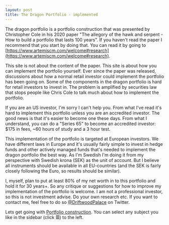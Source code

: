 ```yaml
---
layout: post
title: The Dragon Portfolio - implemented
---
```


The dragon portfolio is a portfolio construction that was presented by Christopher Cole in his 2020 paper "The allegory of the hawk and serpent - How to build a portfolio that lasts 100 years". If you haven't read the paper I recommend that you start by doing that. You can read it by going to [https://www.artemiscm.com/welcome#research](https://www.artemiscm.com/welcome#research).

This site is not about the content of the paper. This site is about how you can implement the portfolio yourself. Ever since the paper was released, discussions about how a normal retail investor could implement the portfolio has been going on. Some of the components in the dragon portfolio is hard for retail investors to invest in. The problem is amplified by securities law that stops people like Chris Cole to talk much about how to implement the portfolio. 

If you are an US investor, I'm sorry I can't help you. From what I've read it's hard to implement this portfolio unless you are an accredited investor. The good news is that it's easier to become one these days. From what I understand, you can do a "Series 65" to become an accredited investor: $175 in fees, ~60 hours of study and a 3 hour test.

This implementation of the portfolio is targeted at European investors. We have different laws in Europe and it's usually fairly simple to invest in hedge funds and other actively managed funds that's needed to implement the dragon portfolio the best way. As I'm Swedish I'm doing it from my perspective with Swedish krona (SEK) as the unit of account. But I believe all instruments should be available in all EU-countries (and the SEK is fairly closely following the Euro, so results should be similar).

I, myself, plan to put at least 80% of my net worth in to this portfolio and hold it for 30 years+. So any critique or suggestions for how to improve my implementation of the portfolio is welcome. I am not a professional investor, so this is not investment advise. Do your own research etc. If you want to contact me, feel free to do so [@DriftwoodPalace](https://twitter.com/DriftwoodPalace) on Twitter.


Lets get going with [Portfolio construction](/Dragon-Portfolio/portfolio-construction). You can select any subject you like in the sidebar (click **☰**) to the left. 
